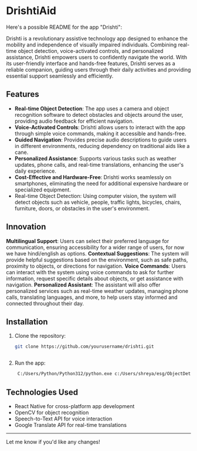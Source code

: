 # DrishtiAid

Here's a possible README for the app "Drishti":


Drishti is a revolutionary assistive technology app designed to enhance the mobility and independence of visually impaired individuals. Combining real-time object detection, voice-activated controls, and personalized assistance, Drishti empowers users to confidently navigate the world. With its user-friendly interface and hands-free features, Drishti serves as a reliable companion, guiding users through their daily activities and providing essential support seamlessly and efficiently.

## Features

- **Real-time Object Detection**: The app uses a camera and object recognition software to detect obstacles and objects around the user, providing audio feedback for efficient navigation.
- **Voice-Activated Controls**: Drishti allows users to interact with the app through simple voice commands, making it accessible and hands-free.
- **Guided Navigation**: Provides precise audio descriptions to guide users in different environments, reducing dependency on traditional aids like a cane.
- **Personalized Assistance**: Supports various tasks such as weather updates, phone calls, and real-time translations, enhancing the user's daily experience.
- **Cost-Effective and Hardware-Free**: Drishti works seamlessly on smartphones, eliminating the need for additional expensive hardware or specialized equipment.
- Real-time Object Detection: Using computer vision, the system will detect objects such as vehicle, people, traffic lights, bicycles, chairs, furniture, doors, or obstacles in the user's environment.

## Innovation

**Multilingual Support**: Users can select their preferred language for communication, ensuring accessibility for a wider range of users, for now we have hindi/english as options.
**Contextual Suggestions**: The system will provide helpful suggestions based on the environment, such as safe paths, proximity to objects, or directions for navigation.
**Voice Commands**: Users can interact with the system using voice commands to ask for further information, request specific details about objects, or get assistance with navigation.
**Personalized Assistant**: The assistant will also offer personalized services such as real-time weather updates, managing phone calls, translating languages, and more, to help users stay informed and connected throughout their day.

## Installation

1. Clone the repository:
   ```bash
   git clone https://github.com/yourusername/drishti.git
   ```
   ```
3. Run the app:
   ```bash
    C:/Users/Python/Python312/python.exe c:/Users/shreya/esg/ObjectDetectionWithAssistantAndList/2.py  
   ```

## Technologies Used

- React Native for cross-platform app development
- OpenCV for object recognition
- Speech-to-Text API for voice interaction
- Google Translate API for real-time translations


---

Let me know if you'd like any changes!
